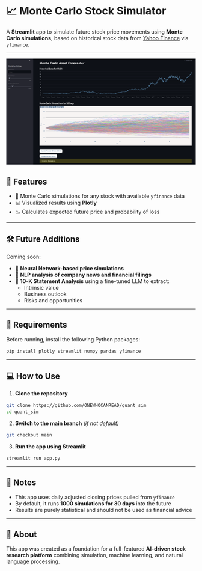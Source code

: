 # 📈 Monte Carlo Stock Simulator

A **Streamlit** app to simulate future stock price movements using **Monte Carlo simulations**, based on historical stock data from [Yahoo Finance](https://finance.yahoo.com/) via `yfinance`.

---
![App Screenshot](docs/quant_sim_v0-1_demo.png)

## 🚀 Features

- 🎲 Monte Carlo simulations for any stock with available `yfinance` data
- 📊 Visualized results using **Plotly**
- 📉 Calculates expected future price and probability of loss

---

## 🛠️ Future Additions

Coming soon:

- 🧠 **Neural Network-based price simulations**
- 🗾 **NLP analysis of company news and financial filings**
- 📄 **10-K Statement Analysis** using a fine-tuned LLM to extract:
  - Intrinsic value
  - Business outlook
  - Risks and opportunities

---

## 🧪 Requirements

Before running, install the following Python packages:

```bash
pip install plotly streamlit numpy pandas yfinance
```

---

## 💻 How to Use

1. **Clone the repository**

```bash
git clone https://github.com/ONEWHOCANREAD/quant_sim
cd quant_sim
```

2. **Switch to the main branch** *(if not default)*

```bash
git checkout main
```

3. **Run the app using Streamlit**

```bash
streamlit run app.py
```

---

## 📌 Notes

- This app uses daily adjusted closing prices pulled from `yfinance`
- By default, it runs **1000 simulations for 30 days** into the future
- Results are purely statistical and should not be used as financial advice

---

## 🧠 About

This app was created as a foundation for a full-featured **AI-driven stock research platform** combining simulation, machine learning, and natural language processing.

